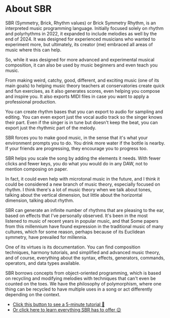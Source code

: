 # About SBR

SBR (Symmetry, Brick, Rhythm values) or Brick Symmetry Rhythm, is an interpreted music programming language. Initially focused solely on rhythm and polyrhythms in 2022, it expanded to include melodies as well by the end of 2024. It was designed for experienced musicians who wanted to experiment more, but ultimately, its creator (me) embraced all areas of music where this can help.

So, while it was designed for more advanced and experimental musical composition, it can also be used by music beginners and even teach you music.

From making weird, catchy, good, different, and exciting music (one of its main goals) to helping music theory teachers at conservatories create quick and fun exercises, as it also generates scores, even helping you compose and inspire you. It also exports MIDI files in case you want to apply a professional production.

You can create rhythm bases that you can export to audio for sampling and editing. You can even export just the vocal audio track so the singer knows their part. Even if the singer is in tune but doesn't keep the beat, you can export just the rhythmic part of the melody.

SBR forces you to make good music, in the sense that it's what your environment prompts you to do. You drink more water if the bottle is nearby. If your friends are progressing, they encourage you to progress too.

SBR helps you scale the song by adding the elements it needs. With fewer clicks and fewer keys, you do what you would do in any DAW, not to mention composing on paper.

In fact, it could even help with microtonal music in the future, and I think it could be considered a new branch of music theory, especially focused on rhythm. I think there's a lot of music theory when we talk about tones, talking about the vertical dimension, but little about the horizontal dimension, talking about rhythm.

SBR can generate an infinite number of rhythms that are pleasing to the ear, based on effects that I've personally observed. It's been in the most listened to music of recent years in popular music, and that Some papers from this millennium have found expression in the traditional music of many cultures, which for some reason, perhaps because of its Euclidean symmetry, have prevailed for millennia.

One of its virtues is its documentation. You can find composition techniques, harmony tutorials, and simplified and advanced music theory, and of course, everything about the syntax, effects, generators, commands, operators, and data types available.

SBR borrows concepts from object-oriented programming, which is based on recycling and modifying melodies with techniques that can't even be counted on the toes. We have the philosophy of polymorphism, where one thing can be recycled to have multiple uses in a song or act differently depending on the context.

- [Click this button to see a 5-minute tutorial 🎹](sbr-tutorial.md)
- [Or click here to learn everything SBR has to offer 😉](README.md)
